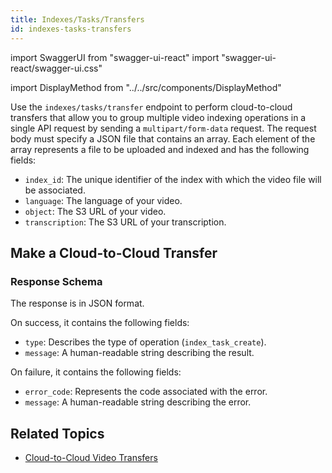 ```yaml
---
title: Indexes/Tasks/Transfers
id: indexes-tasks-transfers
---
```


import SwaggerUI from "swagger-ui-react"
import "swagger-ui-react/swagger-ui.css"

import DisplayMethod from "../../src/components/DisplayMethod"

Use the `indexes/tasks/transfer` endpoint to perform cloud-to-cloud transfers that allow you to group multiple video indexing operations in a single API request by sending a `multipart/form-data` request. The request body must specify a JSON file that contains an array. Each element of the array represents a file to be uploaded and indexed and has the following fields:
- `index_id`: The unique identifier of the index with which the video file will be associated.
- `language`: The language of your video.
- `object`: The S3 URL of your video.
- `transcription`: The S3 URL of your transcription.

## Make a Cloud-to-Cloud Transfer

<DisplayMethod path="/indexes/tasks/transfers" method="post"/>

### Response Schema

The response is in JSON format.

On success, it contains the following fields:
- `type`: Describes the type of operation (`index_task_create`).
- `message`: A human-readable string describing the result.

On failure, it contains the following fields:
- `error_code`: Represents the code associated with the error.
- `message`: A human-readable string describing the error.

## Related Topics

- [Cloud-to-Cloud Video Transfers](/guides/uploading-videos/cloud-to-cloud-transfers)
